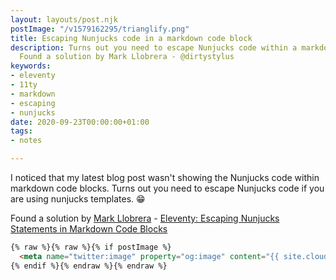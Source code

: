 ```yaml
---
layout: layouts/post.njk
postImage: "/v1579162295/trianglify.png"
title: Escaping Nunjucks code in a markdown code block
description: Turns out you need to escape Nunjucks code within a markdown code block.
  Found a solution by Mark Llobrera - @dirtystylus
keywords:
- eleventy
- 11ty
- markdown
- escaping
- nunjucks
date: 2020-09-23T00:00:00+01:00
tags:
- notes

---
```

I noticed that my latest blog post wasn't showing the Nunjucks code within markdown code blocks. Turns out you need to escape Nunjucks code if you are using nunjucks templates. 😁

Found a solution by [Mark Llobrera](https://twitter.com/dirtystylus "Mark on Twitter") - [Eleventy: Escaping Nunjucks Statements in Markdown Code Blocks](http://dirtystylus.com/2020/09/08/eleventy-escaping-nunjucks-statements-in-markdown-code-blocks/ "Eleventy: Escaping Nunjucks Statements in Markdown Code Blocks")

``` html
{% raw %}{% raw %}{% if postImage %}
  <meta name="twitter:image" property="og:image" content="{{ site.cloudinary_url }}{{ postImage }}" />
{% endif %}{% endraw %}{% endraw %}
```